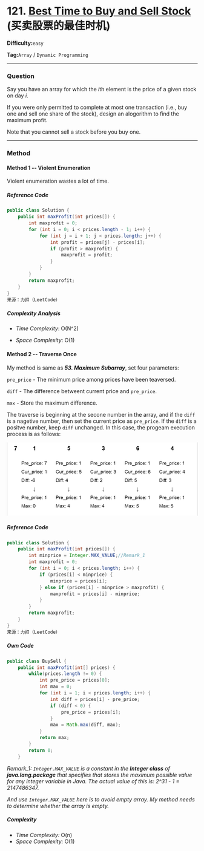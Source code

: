 # 121. [Best Time to Buy and Sell Stock][BTBSS] (买卖股票的最佳时机)

[BTBSS]: https://leetcode-cn.com/problems/best-time-to-buy-and-sell-stock/	"Best Time to Buy and Sell Stock"

**Difficulty:**`easy`

**Tag:**`Array` / `Dynamic Programming`

------

### **Question**

Say you have an array for which the *i*th element is the price of a given stock on day *i*.

If you were only permitted to complete at most one transaction (i.e., buy one and sell one share of the stock), design an alogorithm to find the maximum profit.

Note that you cannot sell a stock before you buy one.

------

### **Method**

#### Method 1 -- Violent Enumeration

Violent enumeration wastes a lot of time.

##### Reference Code

```java
public class Solution {
    public int maxProfit(int prices[]) {
        int maxprofit = 0;
        for (int i = 0; i < prices.length - 1; i++) {
            for (int j = i + 1; j < prices.length; j++) {
                int profit = prices[j] - prices[i];
                if (profit > maxprofit) {
                    maxprofit = profit;
                }
            }
        }
        return maxprofit;
    }
}
来源：力扣（LeetCode）
```

##### Complexity Analysis

- *Time Complexity*: O(N^2)

- *Space Complexity*: O(1)

#### Method 2 -- Traverse Once

My method is same as ***53. Maximum Subarray***, set four parameters:

`pre_price` - The minimum price among prices have been teaversed.

`diff` - The difference betweent current price and `pre_price`.

`max` - Store the maximum difference.

The traverse is beginning at the secone number in the array, and if the `diff` is a nagetive number, then set the current price as `pre_price`. If the `diff` is a positve number, keep `diff` unchanged. In this case, the progeam execution process is as follows:

![](https://github.com/Jaden-Chiang/Pictures/blob/main/202012182149.png)

##### Reference Code

```java
public class Solution {
    public int maxProfit(int prices[]) {
        int minprice = Integer.MAX_VALUE;//Remark_1
        int maxprofit = 0;
        for (int i = 0; i < prices.length; i++) {
            if (prices[i] < minprice) {
                minprice = prices[i];
            } else if (prices[i] - minprice > maxprofit) {
                maxprofit = prices[i] - minprice;
            }
        }
        return maxprofit;
    }
}
来源：力扣（LeetCode）
```

##### Own Code

```java
public class BuySell {
    public int maxProfit(int[] prices) {
        while(prices.length != 0) {
            int pre_price = prices[0];
            int max = 0;
            for (int i = 1; i < prices.length; i++) {
                int diff = prices[i] - pre_price;
                if (diff < 0) {
                    pre_price = prices[i];
                }
                max = Math.max(diff, max);
            }
            return max;
        }
        return 0;
    }
```

*Remark_1: `Integer.MAX_VALUE` is a constant in the **Integer class** of **java.lang.package** that specifies that stores the maximum possible value for any integer variable in Java. The actual value of this is: 2^31 - 1 = 2147486347.*

*And use `Integer.MAX_VALUE` here is to avoid empty array. My method needs to determine whether the array is empty.*

##### Complexity

- *Time Complexity:* O(n)
- *Space Complexity:* O(1)